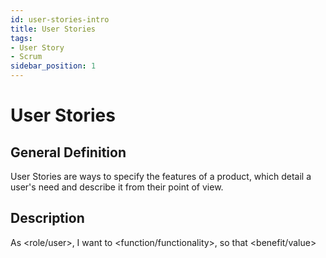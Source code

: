 ```yaml
---
id: user-stories-intro
title: User Stories
tags:
- User Story
- Scrum
sidebar_position: 1
---
```

# User Stories

## General Definition

User Stories are ways to specify the features of a product, which detail a user's need and describe it from their point of view.

## Description

As <role/user>, I want to <function/functionality>, so that <benefit/value>
